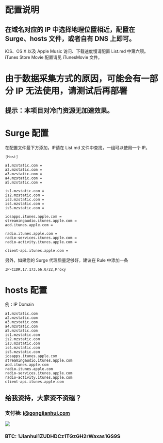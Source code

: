 # 配置说明

## 在域名对应的 IP 中选择地理位置相近，配置在 Surge、hosts 文件，或者自有 DNS 上即可。
iOS、OS X 以及 Apple Music 访问、下载速度慢请配置 List.md 中第六项。iTunes Store Movie 配置请见 iTunesMovie 文件。

# 由于数据采集方式的原因，可能会有一部分 IP 无法使用，请测试后再部署

## 提示：本项目对冷门资源无加速效果。

# Surge 配置
在配置文件最下方添加，IP请在 List.md 文件中查找，一组可以使用一个 IP。

```
[Host]

a1.mzstatic.com = 
a2.mzstatic.com = 
a3.mzstatic.com = 
a4.mzstatic.com = 
a5.mzstatic.com = 

is1.mzstatic.com = 
is2.mzstatic.com = 
is3.mzstatic.com = 
is4.mzstatic.com = 
is5.mzstatic.com = 

iosapps.itunes.apple.com = 
streamingaudio.itunes.apple.com = 
aod.itunes.apple.com = 

radio.itunes.apple.com = 
radio-services.itunes.apple.com = 
radio-activity.itunes.apple.com = 

client-api.itunes.apple.com = 
```
另外，如果您的 Surge 代理质量足够好，建议在 Rule 中添加一条
```
IP-CIDR,17.173.66.0/22,Proxy
```

# hosts 配置
例：IP Domain
```
a1.mzstatic.com 
a2.mzstatic.com
a3.mzstatic.com
a4.mzstatic.com
a5.mzstatic.com
is1.mzstatic.com
is2.mzstatic.com
is3.mzstatic.com
is4.mzstatic.com
is5.mzstatic.com
iosapps.itunes.apple.com
streamingaudio.itunes.apple.com
aod.itunes.apple.com
radio.itunes.apple.com
radio-services.itunes.apple.com
radio-activity.itunes.apple.com
client-api.itunes.apple.com
```

## 给我资持，大家资不资磁？
### 支付裱: i@gongjianhui.com
![](https://ooo.0o0.ooo/2016/01/28/56aaef6758139.jpg)
### BTC: 1Jianhui1ZUDHDCz1TGzGH2rWaxas1GS9S



